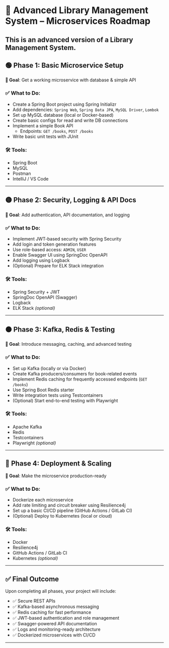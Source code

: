# 📘 Advanced Library Management System – Microservices Roadmap

This is an advanced version of a Library Management System.
---

## 🟢 Phase 1: Basic Microservice Setup
**🎯 Goal**: Get a working microservice with database & simple API

### ✅ What to Do:
- Create a Spring Boot project using Spring Initializr
- Add dependencies: `Spring Web`, `Spring Data JPA`, `MySQL Driver`, `Lombok`
- Set up MySQL database (local or Docker-based)
- Create basic configs for read and write DB connections
- Implement a simple Book API
  - Endpoints: `GET /books`, `POST /books`
- Write basic unit tests with JUnit

### 🛠 Tools:
- Spring Boot  
- MySQL  
- Postman  
- IntelliJ / VS Code  

---

## 🟡 Phase 2: Security, Logging & API Docs
**🎯 Goal**: Add authentication, API documentation, and logging

### ✅ What to Do:
- Implement JWT-based security with Spring Security
- Add login and token generation features
- Use role-based access: `ADMIN`, `USER`
- Enable Swagger UI using SpringDoc OpenAPI
- Add logging using Logback
- (Optional) Prepare for ELK Stack integration

### 🛠 Tools:
- Spring Security + JWT  
- SpringDoc OpenAPI (Swagger)  
- Logback  
- ELK Stack *(optional)*  

---

## 🟠 Phase 3: Kafka, Redis & Testing
**🎯 Goal**: Introduce messaging, caching, and advanced testing

### ✅ What to Do:
- Set up Kafka (locally or via Docker)
- Create Kafka producers/consumers for book-related events
- Implement Redis caching for frequently accessed endpoints (`GET /books`)
- Use Spring Boot Redis starter
- Write integration tests using Testcontainers
- (Optional) Start end-to-end testing with Playwright

### 🛠 Tools:
- Apache Kafka  
- Redis  
- Testcontainers  
- Playwright *(optional)*  

---

## 🔵 Phase 4: Deployment & Scaling
**🎯 Goal**: Make the microservice production-ready

### ✅ What to Do:
- Dockerize each microservice
- Add rate limiting and circuit breaker using Resilience4j
- Set up a basic CI/CD pipeline (GitHub Actions / GitLab CI)
- (Optional) Deploy to Kubernetes (local or cloud)

### 🛠 Tools:
- Docker  
- Resilience4j  
- GitHub Actions / GitLab CI  
- Kubernetes *(optional)*  

---

## ✅ Final Outcome

Upon completing all phases, your project will include:

- ✅ Secure REST APIs  
- ✅ Kafka-based asynchronous messaging  
- ✅ Redis caching for fast performance  
- ✅ JWT-based authentication and role management  
- ✅ Swagger-powered API documentation  
- ✅ Logs and monitoring-ready architecture  
- ✅ Dockerized microservices with CI/CD  

---
